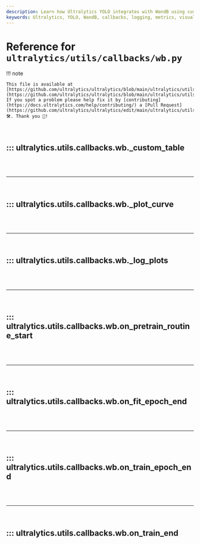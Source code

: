 ```yaml
---
description: Learn how Ultralytics YOLO integrates with WandB using custom callbacks for logging metrics and visualizations.
keywords: Ultralytics, YOLO, WandB, callbacks, logging, metrics, visualizations, AI, machine learning
---
```


# Reference for `ultralytics/utils/callbacks/wb.py`

!!! note

    This file is available at [https://github.com/ultralytics/ultralytics/blob/main/ultralytics/utils/callbacks/wb.py](https://github.com/ultralytics/ultralytics/blob/main/ultralytics/utils/callbacks/wb.py). If you spot a problem please help fix it by [contributing](https://docs.ultralytics.com/help/contributing/) a [Pull Request](https://github.com/ultralytics/ultralytics/edit/main/ultralytics/utils/callbacks/wb.py) 🛠️. Thank you 🙏!

<br>

## ::: ultralytics.utils.callbacks.wb._custom_table

<br><br><hr><br>

## ::: ultralytics.utils.callbacks.wb._plot_curve

<br><br><hr><br>

## ::: ultralytics.utils.callbacks.wb._log_plots

<br><br><hr><br>

## ::: ultralytics.utils.callbacks.wb.on_pretrain_routine_start

<br><br><hr><br>

## ::: ultralytics.utils.callbacks.wb.on_fit_epoch_end

<br><br><hr><br>

## ::: ultralytics.utils.callbacks.wb.on_train_epoch_end

<br><br><hr><br>

## ::: ultralytics.utils.callbacks.wb.on_train_end

<br><br>
